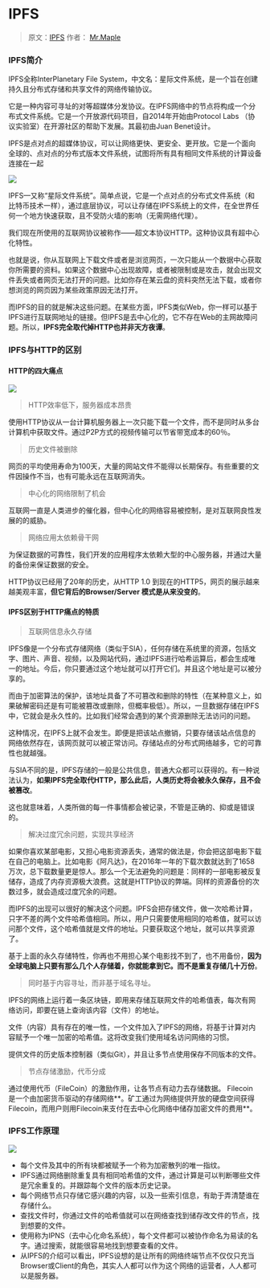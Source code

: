 # IPFS

> 原文：[IPFS](https://ipfs.io/ipfs/QmV5ZVQxXURKPDcVDW8WjpLCiQYvNzg173XcB6rYFevoXm/#!index.md) 作者： [Mr.Maple](https://github.com/daijiale)

### IPFS简介

IPFS全称InterPlanetary File System，中文名：星际文件系统，是一个旨在创建持久且分布式存储和共享文件的网络传输协议。

它是一种内容可寻址的对等超媒体分发协议。在IPFS网络中的节点将构成一个分布式文件系统。它是一个开放源代码项目，自2014年开始由Protocol Labs （协议实验室）在开源社区的帮助下发展。其最初由Juan Benet设计。

IPFS是点对点的超媒体协议，可以让网络更快、更安全、更开放。它是一个面向全球的、点对点的分布式版本文件系统，试图将所有具有相同文件系统的计算设备连接在一起

<!-- ![](https://ipfs.io/ipfs/QmUSeaFSDkhz82dDfE1XbVZ7GEb7WntiZNYKRg3wfMN3kp?1.png) -->

![](https://raw.githubusercontent.com/loremwalker/fq-book/master/docs/images/ipfs_io.png)

IPFS—又称“星际文件系统”。简单点说，它是一个点对点的分布式文件系统（和比特币技术一样），通过底层协议，可以让存储在IPFS系统上的文件，在全世界任何一个地方快速获取，且不受防火墙的影响（无需网络代理）。

我们现在所使用的互联网协议被称作——超文本协议HTTP。这种协议具有超中心化特性。

也就是说，你从互联网上下载文件或者是浏览网页，一次只能从一个数据中心获取你所需要的资料。如果这个数据中心出现故障，或者被限制或是攻击，就会出现文件丢失或者网页无法打开的问题。比如你存在某云盘的资料突然无法下载，或者你想浏览的网页因为某些政策原因无法打开。

而IPFS的目的就是解决这些问题。在某些方面，IPFS类似Web，你一样可以基于IPFS进行互联网地址的链接。但IPFS是去中心化的，它不存在Web的主网故障问题。所以，**IPFS完全取代掉HTTP也并非天方夜谭**。

### IPFS与HTTP的区别

#### HTTP的四大痛点

<!-- ![](https://ipfs.io/ipfs/QmU6CuRkqHETWhoSi8JV4SUAPKADhLBUkva7kUvnp4DGb3?0.png) -->

![](https://raw.githubusercontent.com/loremwalker/fq-book/master/docs/images/ipfs-is-the-distributed-web.png)

> HTTP效率低下，服务器成本昂贵

使用HTTP协议从一台计算机服务器上一次只能下载一个文件，而不是同时从多台计算机中获取文件。通过P2P方式的视频传输可以节省带宽成本的60％。

> 历史文件被删除

网页的平均使用寿命为100天，大量的网站文件不能得以长期保存。有些重要的文件因操作不当，也有可能永远在互联网消失。

> 中心化的网络限制了机会

互联网一直是人类进步的催化器，但中心化的网络容易被控制，是对互联网良性发展的的威胁。

> 网络应用太依赖骨干网

为保证数据的可靠性，我们开发的应用程序太依赖大型的中心服务器，并通过大量的备份来保证数据的安全。

HTTP协议已经用了20年的历史，从HTTP 1.0 到现在的HTTP5，网页的展示越来越美观丰富，**但它背后的Browser/Server 模式是从来没变的**。

#### IPFS区别于HTTP痛点的特质

> 互联网信息永久存储

IPFS像是一个分布式存储网络（类似于SIA），任何存储在系统里的资源，包括文字、图片、声音、视频，以及网站代码，通过IPFS进行哈希运算后，都会生成唯一的地址。今后，你只要通过这个地址就可以打开它们。并且这个地址是可以被分享的。

而由于加密算法的保护，该地址具备了不可篡改和删除的特性（在某种意义上，如果破解密码还是有可能被篡改或删除，但概率极低）。所以，一旦数据存储在IPFS中，它就会是永久性的。比如我们经常会遇到的某个资源删除无法访问的问题。

这种情况，在IPFS上就不会发生。即便是把该站点撤销，只要存储该站点信息的网络依然存在，该网页就可以被正常访问。存储站点的分布式网络越多，它的可靠性也就越强。

与SIA不同的是，IPFS存储的一般是公共信息，普通大众都可以获得的。有一种说法认为，**如果IPFS完全取代HTTP，那么此后，人类历史将会被永久保存，且不会被篡改**。

这也就意味着，人类所做的每一件事情都会被记录，不管是正确的、抑或是错误的。

> 解决过度冗余问题，实现共享经济

如果你喜欢某部电影，又担心电影资源丢失，通常的做法是，你会把这部电影下载在自己的电脑上。比如电影《阿凡达》，在2016年一年的下载次数就达到了1658万次，总下载数量更是惊人。那么一个无法避免的问题是：同样的一部电影被反复储存，造成了内存资源极大浪费。这就是HTTP协议的弊端。同样的资源备份的次数过多，就会造成过度冗余的问题。

而IPFS的出现可以很好的解决这个问题。IPFS会把存储文件，做一次哈希计算，只字不差的两个文件哈希值相同。所以，用户只需要使用相同的哈希值，就可以访问那个文件，这个哈希值就是文件的地址。只要获取这个地址，就可以共享资源了。

基于上面的永久存储特性，你再也不用担心某个电影找不到了，也不用备份，**因为全球电脑上只要有那么几个人存储着，你就能拿到它。而不是重复存储几十万份**。

> 同时基于内容寻址，而非基于域名寻址。

IPFS的网络上运行着一条区块链，即用来存储互联网文件的哈希值表，每次有网络访问，即要在链上查询该内容（文件）的地址。

文件（内容）具有存在的唯一性，一个文件加入了IPFS的网络，将基于计算对内容赋予一个唯一加密的哈希值。这将改变我们使用域名访问网络的习惯。

提供文件的历史版本控制器（类似Git），并且让多节点使用保存不同版本的文件。

> 节点存储激励，代币分成

通过使用代币（FileCoin）的激励作用，让各节点有动力去存储数据。 Filecoin 是一个由加密货币驱动的存储网络**。矿工通过为网络提供开放的硬盘空间获得Filecoin，而用户则用Filecoin来支付在去中心化网络中储存加密文件的费用**。

### IPFS工作原理

<!-- ![](https://ipfs.io/ipfs/QmZ7t61ZkJESFhJCsifMAkXtof6dZvcczyx7J4WQDnBsAf?0.jpg) -->

![](https://raw.githubusercontent.com/loremwalker/fq-book/master/docs/images/ipfswork.jpg)

* 每个文件及其中的所有块都被赋予一个称为加密散列的唯一指纹。
* IPFS通过网络删除重复具有相同哈希值的文件，通过计算是可以判断哪些文件是冗余重复的。并跟踪每个文件的版本历史记录。
* 每个网络节点只存储它感兴趣的内容，以及一些索引信息，有助于弄清楚谁在存储什么。
* 查找文件时，你通过文件的哈希值就可以在网络查找到储存改文件的节点，找到想要的文件。
* 使用称为IPNS（去中心化命名系统），每个文件都可以被协作命名为易读的名字。通过搜索，就能很容易地找到想要查看的文件。
* 从IPFS的介绍可以看出，IPFS设想的是让所有的网络终端节点不仅仅只充当Browser或Client的角色，其实人人都可以作为这个网络的运营者，人人都可以是服务器。

